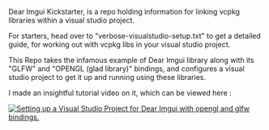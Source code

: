 
Dear Imgui Kickstarter, is a repo holding information for linking vcpkg libraries within a visual studio project.

For starters, head over to "verbose-visualstudio-setup.txt"
to get a detailed guide, for working out with vcpkg libs in your visual studio project.

This Repo takes the infamous example of Dear Imgui library along with its "GLFW" and "OPENGL (glad library)" bindings, and configures a visual studio project to get it up and running using these libraries.

I made an insightful tutorial video on it, which can be viewed here : 



[![Setting up a Visual Studio Project for Dear Imgui with opengl and glfw bindings.](http://img.youtube.com/vi/T4IFzJPkfMg/0.jpg)](http://www.youtube.com/watch?v=T4IFzJPkfMg)
